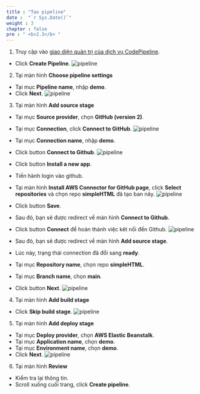 ```yaml
---
title : "Tạo pipeline"
date :  "`r Sys.Date()`" 
weight : 3
chapter : false
pre : " <b>2.3</b> "
---
```


1.  Truy cập vào [giao diện quản trị của dịch vụ CodePipeline](https://us-east-1.console.aws.amazon.com/codesuite/codepipeline/pipelines).
  + Click **Create Pipeline**.
  ![pipeline](/images/pipeline/000.png)

2. Tại màn hình **Choose pipeline settings**
  + Tại mục **Pipeline name**, nhập **demo**.
  + Click **Next**.
  ![pipeline](/images/pipeline/001.png)

3. Tại màn hình **Add source stage**
  + Tại mục **Source provider**, chọn **GitHub (version 2)**.
  + Tại mục **Connection**, click **Connect to GitHub**.
  ![pipeline](/images/pipeline/002.png)

  + Tại mục **Connection name**, nhập **demo**.
  + Click button **Connect to Github**.
  ![pipeline](/images/pipeline/003.png)
  + Click button **Install a new app**.
  + Tiến hành login vào github.
  + Tại màn hình **Install AWS Connector for GitHub page**, click **Select repositories** và chọn repo **simpleHTML** đã tạo ban nãy.
  ![pipeline](/images/pipeline/004.png)
  + Click button **Save**.
  + Sau đó, bạn sẽ được redirect về màn hình **Connect to Github**.
  + Click button **Connect** để hoàn thành việc kêt nối đến Github.
  ![pipeline](/images/pipeline/005.png)
  + Sau đó, bạn sẽ được redirect về màn hình **Add source stage**.
  + Lúc này, trạng thái connection đã đổi sang **ready**.
  + Tại mục **Repository name**, chọn repo **simpleHTML**.
  + Tại mục **Branch name**, chọn **main**.
  + Click button **Next**.
  ![pipeline](/images/pipeline/006.png)

4. Tại màn hình **Add build stage**
  + Click **Skip build stage**.
  ![pipeline](/images/pipeline/008.png)

5. Tại màn hình **Add deploy stage**
  + Tại mục **Deploy provider**, chọn **AWS Elastic Beanstalk**.
  + Tại mục **Application name**, chọn **demo**.
  + Tại mục **Environment name**, chọn **demo**.
  + Click **Next**.
  ![pipeline](/images/pipeline/009.png)

6. Tại màn hình **Review**
  + Kiểm tra lại thông tin.
  + Scroll xuống cuối trang, click **Create pipeline**.